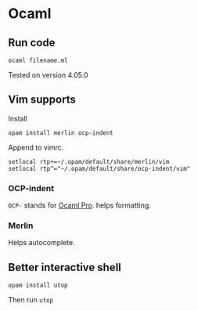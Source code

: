 # Ocaml

## Run code

```
ocaml filename.ml
```

Tested on version 4.05.0

## Vim supports

Install

```
opam install merlin ocp-indent
```

Append to vimrc.

```vim
setlocal rtp+=~/.opam/default/share/merlin/vim
setlocal rtp^="~/.opam/default/share/ocp-indent/vim"
```


### OCP-indent
`OCP-` stands for [Ocaml Pro](https://github.com/OCamlPro).
helps formatting.


### Merlin
Helps autocomplete.

## Better interactive shell

```
opam install utop
```

Then run `utop`
